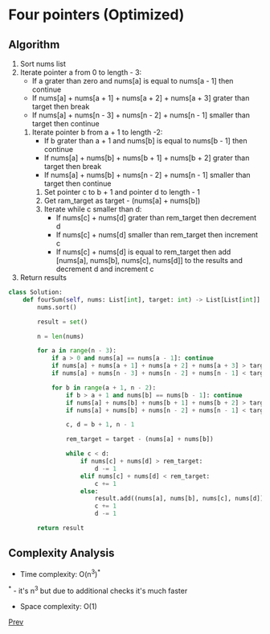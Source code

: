 # Four pointers (Optimized)

## Algorithm

1. Sort nums list
2. Iterate pointer a from 0 to length - 3:
    * If a grater than zero and nums[a] is equal to nums[a - 1] then continue
    * If nums[a] + nums[a + 1] + nums[a + 2] + nums[a + 3] grater than target then break
    * If nums[a] + nums[n - 3] + nums[n - 2] + nums[n - 1] smaller than target then continue
    1. Iterate pointer b from a + 1 to length -2:
        * If b grater than a + 1 and nums[b] is equal to nums[b - 1] then continue
        * If nums[a] + nums[b] + nums[b + 1] + nums[b + 2] grater than target then break
        * If nums[a] + nums[b] + nums[n - 2] + nums[n - 1] smaller than target then continue
        1. Set pointer c to b + 1 and pointer d to length - 1
        2. Get ram_target as target - (nums[a] + nums[b])
        3. Iterate while c smaller than d:
            * If nums[c] + nums[d] grater than rem_target then decrement d
            * If nums[c] + nums[d] smaller than rem_target then increment c
            * If nums[c] + nums[d] is equal to rem_target then add [nums[a], nums[b], nums[c], nums[d]] to the results and decrement d and increment c
3. Return results

```python
class Solution:
    def fourSum(self, nums: List[int], target: int) -> List[List[int]]:
        nums.sort()

        result = set()

        n = len(nums)

        for a in range(n - 3):
            if a > 0 and nums[a] == nums[a - 1]: continue
            if nums[a] + nums[a + 1] + nums[a + 2] + nums[a + 3] > target: break
            if nums[a] + nums[n - 3] + nums[n - 2] + nums[n - 1] < target: continue

            for b in range(a + 1, n - 2):
                if b > a + 1 and nums[b] == nums[b - 1]: continue
                if nums[a] + nums[b] + nums[b + 1] + nums[b + 2] > target: break
                if nums[a] + nums[b] + nums[n - 2] + nums[n - 1] < target: continue

                c, d = b + 1, n - 1

                rem_target = target - (nums[a] + nums[b])

                while c < d:
                    if nums[c] + nums[d] > rem_target:
                        d -= 1
                    elif nums[c] + nums[d] < rem_target:
                        c += 1
                    else:
                        result.add((nums[a], nums[b], nums[c], nums[d]))
                        c += 1
                        d -= 1

        return result
```

## Complexity Analysis

* Time complexity: O(n<sup>3</sup>)<sup>*</sup>

<sup>*</sup> - it's n<sup>3</sup> but due to additional checks it's much faster

* Space complexity: O(1)

[Prev](solution1.md)
